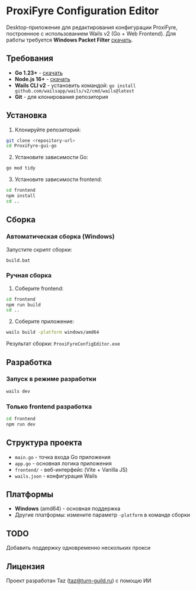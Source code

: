 # ProxiFyre Configuration Editor

Desktop-приложение для редактирования конфигурации ProxiFyre, построенное с использованием Wails v2 (Go + Web Frontend).
Для работы требуется **Windows Packet Filter** [скачать](https://github.com/wiresock/ndisapi/releases/latest).

## Требования

- **Go 1.23+** - [скачать](https://golang.org/dl/)
- **Node.js 16+** - [скачать](https://nodejs.org/)
- **Wails CLI v2** - установить командой: `go install github.com/wailsapp/wails/v2/cmd/wails@latest`
- **Git** - для клонирования репозитория


## Установка

1. Клонируйте репозиторий:
```bash
git clone <repository-url>
cd ProxiFyre-gui-go
```

2. Установите зависимости Go:
```bash
go mod tidy
```

3. Установите зависимости frontend:
```bash
cd frontend
npm install
cd ..
```

## Сборка

### Автоматическая сборка (Windows)
Запустите скрипт сборки:
```bash
build.bat
```

### Ручная сборка
1. Соберите frontend:
```bash
cd frontend
npm run build
cd ..
```

2. Соберите приложение:
```bash
wails build -platform windows/amd64
```

Результат сборки: `ProxiFyreConfigEditor.exe`

## Разработка

### Запуск в режиме разработки
```bash
wails dev
```

### Только frontend разработка
```bash
cd frontend
npm run dev
```

## Структура проекта

- `main.go` - точка входа Go приложения
- `app.go` - основная логика приложения
- `frontend/` - веб-интерфейс (Vite + Vanilla JS)
- `wails.json` - конфигурация Wails

## Платформы

- **Windows** (amd64) - основная поддержка
- Другие платформы: измените параметр `-platform` в команде сборки

## TODO

Добавить поддержку одновременно нескольких прокси

## Лицензия

Проект разработан Taz (taz@turn-guild.ru) с помощю ИИ
